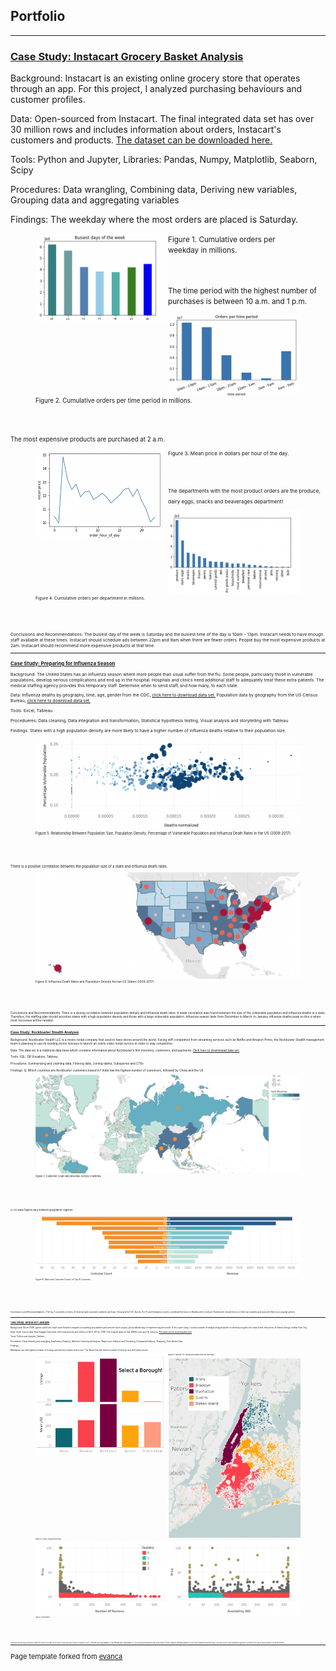 ## Portfolio

---

### [Case Study: Instacart Grocery Basket Analysis](https://github.com/nora-marie-95/Instacart-Basket-Analysis-Project)

Background: Instacart is an existing online grocery store that operates through an app. For this project, I analyzed purchasing behaviours and customer profiles.

Data: Open-sourced from Instacart. The final integrated data set has over 30 million rows and includes information about orders, Instacart's customers and products. [The dataset can be downloaded here.](https://www.instacart.com/datasets/grocery-shopping-2017)

Tools: Python and Jupyter, Libraries: Pandas, Numpy, Matplotlib, Seaborn, Scipy

Procedures: Data wrangling, Combining data, Deriving new variables, Grouping data and aggregating variables

Findings:
The weekday where the most orders are placed is Saturday. 
<figure>
<img src="images/Screenshot 2024-02-11 at 14.52.44.png" alt="Cumulative orders per weekday" style="float: left; width: 50%; height: 50%;"> 
<figcaption><small>Figure 1. Cumulative orders per weekday in millions.</figcaption>
</figure>
<br>
<br>  
The time period with the highest number of purchases is between 10 a.m. and 1 p.m.    
<figure>
<img src="images/Screenshot 2024-02-11 at 14.53.02.png" alt="Cumulative orders per time period" style="float: left; width: 50%; height: 50%;"> 
<figcaption><small>Figure 2. Cumulative orders per time period in millions.</figcaption>
</figure>
<br>
<br>    
The most expensive products are purchased at 2 a.m.    
<figure>
<img src="images/Screenshot 2024-02-11 at 14.54.33.png" alt="Mean price in dollars per hour of the day" style="float: left; width: 50%; height: 50%;"> 
<figcaption><small>Figure 3. Mean price in dollars per hour of the day.</figcaption>
</figure>
<br>
<br>    
The departments with the most product orders are the produce, dairy eggs, snacks and beaverages department! 
<figure>
<img src="images/Screenshot 2024-02-11 at 14.55.05.png" alt="Cumulative orders per department" style="float: left; width: 50%; height: 50%;">
<figcaption><small>Figure 4. Cumulative orders per department in millions.</figcaption>
</figure>
<br>
<br>    

Conclusions and Recommendations: The busiest day of the week is Saturday and the busiest time of the day is 10am – 13pm. Instacart needs to have enough staff available at these times. Instacart should schedule ads between 22pm and 9am when there are fewer orders. People buy the most expensive products at 2am. Instacart should recommend more expensive products at that time. 


---
### [Case Study: Preparing for Influenza Season](https://public.tableau.com/app/profile/nora.lienenbecker/viz/PreparingforInfluenzaSeason_16260986850200/PreparingforInfluenzaSeason2)

Background: The United States has an influenza season where more people than usual suffer from the flu. Some people, particularly those in vulnerable populations, develop serious complications and end up in the hospital. Hospitals and clinics need additional staff to adequately treat these extra patients. The medical staffing agency provides this temporary staff. ​Determine when to send staff, and how many, to each state. 

Data: Influenza deaths by geography, time, age, gender from the CDC, [click here to download data set.](https://coach-courses-us.s3.amazonaws.com/public/courses/da_program/CDC_Influenza_Deaths_edited.xlsx) Population data by geography from the US Census Bureau, [click here to download data set.](https://coach-courses-us.s3.amazonaws.com/public/courses/data-immersion/A1-A2_Influenza_Project/Census_Population_transformed_202101.csv) 

Tools: Excel, Tableau

Procedueres: Data cleaning, Data integration and transformation, Statistical hypothesis testing, Visual analysis and storytelling with Tableau 

Findings: 
States with a high population density are more likely to have a higher number of influenza deaths relative to their population size. 

<figure>
<img src="images/Influenza_1.png" alt="Relationship Between Population Size, Population Density, Percentage of Vulnerable Population and Influenza Death Rates in the US (2009-2017).">
<figcaption><small>Figure 5. Relationship Between Population Size, Population Density, Percentage of Vulnerable Population and Influenza Death Rates in the US (2009-2017).</figcaption>
</figure>
<br>
<br>

There is a positive correlation between the population size of a state and influenza death rates. 

<figure>
<img width="720" src="images/Influenza_2.png" alt="Influenza Death Rates and Population Density Across US States (2009-2017).">
<figcaption><small>Figure 6. Influenza Death Rates and Population Density Across US States (2009-2017).</figcaption>     
</figure>
<br>
<br>
     
Conclusions and Recommendations: There is a strong correlation between population density and influenza death rates. A weak correlation was found between the size of the vulnerable population and influenza deaths in a state. Therefore, the staffing plan should prioritize states with a high population density and those with a large vulnerable population. Influenza season lasts from December to March. In January influenza deaths peak so this is when most recourses will be needed.


---
### [Case Study: Rockbuster Stealth Analysis](https://public.tableau.com/app/profile/nora.lienenbecker/viz/RockbusterDataAnalysis_16299034663000/RockbbusterDataAnalysis)

Background: Rockbuster Stealth LLC is a movie rental company that used to have stores around the world. Facing stiff competition from streaming services such as Netflix and Amazon Prime, the Rockbuster Stealth management team is planning to use its existing movie licenses to launch an online video rental service in order to stay competitive.

Data: The data set is a relational data base which contains information about Rockbuster’s film inventory, customers, and payments. [Click here to downlowad data set.](http://www.postgresqltutorial.com/wp-content/uploads/2019/05/dvdrental.zip)

Tools: SQL, DB Visualizer, Tableau

Procedures: Summarizing and cleaning data, Filtering data, Joining tables, Subqueries and CTEs

Findings: 
Q: Which countries are Rockbuster customers based in?
India has the highest number of customers, followed by China and the US. 

<figure>
<img width="720" src="images/Rockbuster_1.png" alt="Customer Count and Revenue Across Countries.">
<figcaption><small>Figure 7. Customer Count and Revenue Across Countries.</figcaption>     
</figure>
<br>
<br>    
Q: Do sales figures vary between geographic regions?

<figure>
<img width="720" src="images/Rockbuster_2.png" alt="Sales and Customer Counts of Top 10 Countries 
">
<figcaption><small>Figure 8. Sales and Customer Counts of Top 10 Countries.</figcaption>     
</figure>
<br>
<br>
Conclusions and Recommendations: The top 3 countries in terms of revenue and customer numbers are India, China and the US. Sports, Sci-Fi and Animation movies contribute the most to Rockbuster’s revenue. Rockbuster should focus on their top markets and promote their most popular genres


---
### [Case Study: Airbnb NYC Analysis](https://public.tableau.com/app/profile/nora.lienenbecker/viz/AirbnbListingsAnalysis/Story1)

Background: Since 2008, guests and hosts have used Airbnb to expand on traveling possibilities and present more unique, personalized way of experiencing the world. In this case study, I used a number of analytical approaches to develop insights into what drives the prices of Airbnb listings in New York City. 

Data: Open-source data from Kaggle. Describes the listing activity and metrics in NYC, NY for 2019.
The original data set has 48895 rows and 16 columns. [The data can be downloaded here](https://www.kaggle.com/datasets/dgomonov/new-york-city-airbnb-open-data)

Tools: Python and Jupyter, Tableau 

Procedures: Data cleaning and wrangling, Exploratory Analysis, Machine Learning techniques: Regression Analysis and Clustering, Geospatial Analysis, Analysing Time Series Data 

Findings: 

Manhattan has the highest number of listings and the most expensive prices. The Bronx has the lowest number of listings and the lowest prices. 

<figure>
<img src="images/Airbnb_1.png" alt="Number of Listings and Mean Price per Borough
" style="float: left; width: 50%; height: 50%;">
<figcaption><small>Figure 9. Number of Listings and Mean Price per Borough.</figcaption>     
</figure>

<figure>
<img src="images/Airbnb_2.png" alt="Airbnb Listings per Borough
" style="float: left; width: 50%; height: 50%;">
<figcaption><small>Figure 10. Airbnb Listings per Borough.</figcaption>     
</figure>

<figure>
<img src="images/Airbnb_3.png">
<figcaption><small>Figure 11. Cluster analysis.</figcaption>     
</figure>
<br>
<br>

Conclusions and Next Steps: I was able to identify four clusters in the data. The four types of Airbnbs are luxury (cluster 2), expensive (cluster 3), affordable with a high availability (0) and affordable with a low availability (1). Luxury and expensive apartments have a low number of reviews compared to affordable apartments. Hosts of luxury apartments have few listings. A next step could be to use a classification algorithm to see whether prices can be predicted based on the identified clusters.



---
<p style="font-size:11px">Page template forked from <a href="https://github.com/evanca/quick-portfolio">evanca</a></p>
<!-- Remove above link if you don't want to attibute -->
